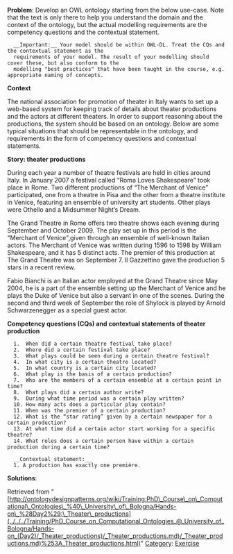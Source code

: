__Problem__:
Develop an OWL ontology starting from the below use-case. Note that the text is only there to help you understand the domain and the context of the ontology, but the actual modelling requirements are the competency questions and the contextual statement.




```
  __Important:__ Your model should be within OWL-DL. Treat the CQs and the contextual statement as the 
  requirements of your model. The result of your modelling should cover these, but also conform to the 
  modelling "best practices" that have been taught in the course, e.g. appropriate naming of concepts.

```

  

__Context__


The national association for promotion of theater in Italy wants to set up a web-based system for keeping track of details about theater productions and the actors at different theaters. In order to support reasoning about the productions, the system should be based on an ontology. Below are some typical situations that should be representable in the ontology, and requirements in the form of competency questions and contextual statements.


  

__Story: theater productions__


During each year a number of theatre festivals are held in cities around Italy. In January 2007 a festival called “Roma Loves Shakespeare” took place in Rome. Two different productions of “The Merchant of Venice” participated, one from a theatre in Pisa and the other from a theatre institute in Venice, featuring an ensemble of university art students. Other plays were Othello and a Midsummer Night’s Dream.


The Grand Theatre in Rome offers two theatre shows each evening during September and October 2009. The play set up in this period is the "Merchant of Venice",given through an ensemble of well-known Italian actors. The Merchant of Venice was written during 1596 to 1598 by William Shakespeare, and it has 5 distinct acts. The premier of this production at The Grand Theatre was on September 7. Il Gazzettino gave the production 5 stars in a recent review.


Fabio Bianchi is an Italian actor employed at the Grand Theatre since May 2004, he is a part of the ensemble setting up the Merchant of Venice and he plays the Duke of Venice but also a servant in one of the scenes. During the second and third week of September the role of Shylock is played by Arnold Schwarzenegger as a special guest actor.


  

__Competency questions (CQs) and contextual statements of theater production__




```
  1.  When did a certain theatre festival take place?
  2.  Where did a certain festival take place?
  3.  What plays could be seen during a certain theatre festival?
  4.  In what city is a certain theatre located?
  5.  In what country is a certain city located?
  6.  What play is the basis of a certain production?
  7.  Who are the members of a certain ensemble at a certain point in time?
  8.  What plays did a certain author write?
  9.  During what time period was a certain play written?
  10. How many acts does a particular play contain?
  11. When was the premier of a certain production?
  12. What is the “star rating” given by a certain newspaper for a certain production?
  13. At what time did a certain actor start working for a specific theatre?
  14. What roles does a certain person have within a certain production during a certain time?

```


```
  __Contextual statement:__ 
  1. A production has exactly one première.

```


__Solutions__:





Retrieved from "[http://ontologydesignpatterns.org/wiki/Training:PhD\_Course\_on\_Computational\_Ontologies\_%40\_University\_of\_Bologna/Hands-on\_%28Day2%29:\_Theater\_productions](../../../Training/PhD_Course_on_Computational_Ontologies_@_University_of_Bologna/Hands-on_(Day2)/_Theater_productions)/_Theater_productions.md)/_Theater_productions.md)%253A_Theater_productions.html)"
 [Category](http://ontologydesignpatterns.org/wiki/Special:Categories "Special:Categories"): [Exercise](../../../Category/Exercise "Category:Exercise")